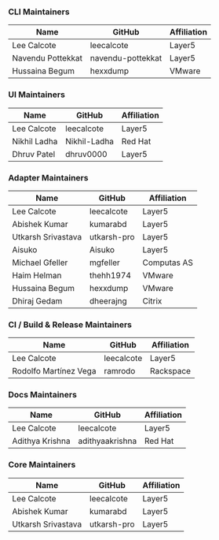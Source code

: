 ### CLI Maintainers

| Name              | GitHub            | Affiliation |
| ----------------- | ----------------- | ----------- |
| Lee Calcote       | leecalcote        | Layer5      |
| Navendu Pottekkat | navendu-pottekkat | Layer5      |
| Hussaina Begum    | hexxdump          | VMware      |

### UI Maintainers

| Name         | GitHub       | Affiliation |
| ------------ | ------------ | ----------- | 
| Lee Calcote  | leecalcote   | Layer5      |
| Nikhil Ladha | Nikhil-Ladha | Red Hat     |
| Dhruv Patel  | dhruv0000    | Layer5      |

### Adapter Maintainers

| Name               | GitHub      | Affiliation |
| ------------------ | ----------- | ----------- |
| Lee Calcote        | leecalcote  | Layer5      |
| Abishek Kumar      | kumarabd    | Layer5      |
| Utkarsh Srivastava | utkarsh-pro | Layer5      |
| Aisuko             | Aisuko      | Layer5      |
| Michael Gfeller    | mgfeller    | Computas AS |
| Haim Helman        | thehh1974   | VMware      |
| Hussaina Begum     | hexxdump    | VMware      |
| Dhiraj Gedam       | dheerajng   | Citrix      |

### CI / Build & Release Maintainers

| Name                  | GitHub     | Affiliation |
| --------------------- | ---------- | ----------- |
| Lee Calcote           | leecalcote | Layer5      |
| Rodolfo Martínez Vega | ramrodo    | Rackspace   |


### Docs Maintainers

| Name            | GitHub          | Affiliation |
| --------------- | --------------- | ----------- |
| Lee Calcote     | leecalcote      | Layer5      |
| Adithya Krishna | adithyaakrishna | Red Hat     |


### Core Maintainers

| Name               | GitHub      | Affiliation |
| ------------------ | ----------- | ----------- |
| Lee Calcote        | leecalcote  | Layer5      |
| Abishek Kumar      | kumarabd    | Layer5      |
| Utkarsh Srivastava | utkarsh-pro | Layer5      |

